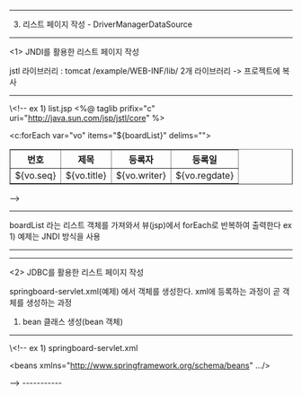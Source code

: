 
-------------------------------------------------
3. 리스트 페이지 작성 - DriverManagerDataSource 


-----------------------
<1> JNDI를 활용한 리스트 페이지 작성

jstl 라이브러리 : tomcat /example/WEB-INF/lib/ 2개 라이브러리 -> 프로젝트에 복사


-----------

\\<!--
ex 1) list.jsp
<%@ taglib prifix="c" uri="http://java.sun.com/jsp/jstl/core" %>


<table border = "1">
  <tr>
    <th>번호</th><th>제목</th><th>등록자</th><th>등록일</th>
  </tr>
  
<c:forEach var="vo" items="${boardList}" delims="">
  <tr>
  <td>${vo.seq}</td><td>${vo.title}</td><td>${vo.writer}</td><td>${vo.regdate}</tc>
  </tr>
</c:forEach>
  </table>
-->

-----------  
boardList 라는 리스트 객체를 가져와서 뷰(jsp)에서 
forEach로 반복하여 출력한다 
ex 1) 예제는 JNDI 방식을 사용 

-----------------------


-----------------------
<2> JDBC를 활용한 리스트 페이지 작성 

springboard-servlet.xml(예제) 
에서 객체를 생성한다. xml에 등록하는 과정이 곧
객체를 생성하는 과정

1) bean 클래스 생성(bean 객체)

-----------
\\<!--
ex 1) springboard-servlet.xml

<?xml version="1.0" encoding="UTF-8"?>
<beans xmlns="http://www.springframework.org/schema/beans" .../>

<bean id="dataSource" class>
  </bean>
  
  <!-- Controller --> 
  <bean name="/board.list.do" class="board.controller.BoardListController">
  <property name="boardDao" ref="boardDao"/>
  </bean>
  
  <!-- DAO -->
  <bean id="boardDao" class="board.dao.BoardDaoImpl">
  <property name="jdbcTemplate">
    <ref bean="springJdbcTemplate"/>
  </property>
  </bean>
-->
-----------

  
